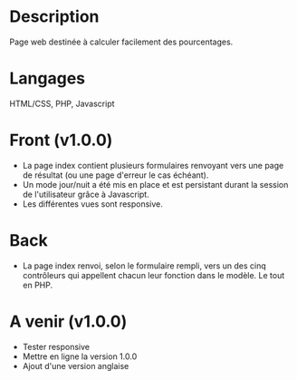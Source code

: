 # Description
Page web destinée à calculer facilement des pourcentages.
# Langages
HTML/CSS, PHP, Javascript
# Front (v1.0.0)
- La page index contient plusieurs formulaires renvoyant vers une page de résultat (ou une page d'erreur le cas échéant).
- Un mode jour/nuit a été mis en place et est persistant durant la session de l'utilisateur grâce à Javascript.
- Les différentes vues sont responsive.
# Back
- La page index renvoi, selon le formulaire rempli, vers un des cinq contrôleurs qui appellent chacun leur fonction dans le modèle. Le tout en PHP.
# A venir (v1.0.0)
- Tester responsive
- Mettre en ligne la version 1.0.0
- Ajout d'une version anglaise
